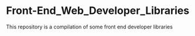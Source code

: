 # Front-End_Web_Developer_Libraries
This repository is a compilation of some front end developer libraries 
